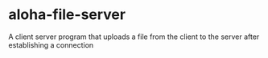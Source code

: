 # aloha-file-server
A client server program that uploads a file from the client to the server after establishing a connection
